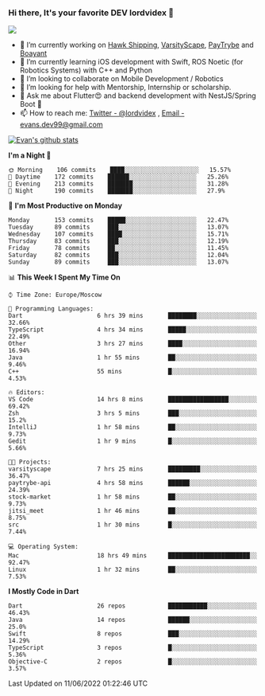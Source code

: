### Hi there, It's your favorite DEV lordvidex 👋
<img src="https://komarev.com/ghpvc/?username=lordvidex&label=Views&color=blue&style=plastic" />
<!--
**lordvidex/lordvidex** is a ✨ _special_ ✨ repository because its `README.md` (this file) appears on your GitHub profile.
Here are some ideas to get you started:
-->

- 🔭 I’m currently working on [Hawk Shipping](https://hawkshipping.com), [VarsityScape](https://varsityscape.com), [PayTrybe](https://www.paytrybe.com) and [Boayant](https://www.github.com/boayant-dev)
- 🌱 I’m currently learning iOS development with Swift, ROS Noetic (for Robotics Systems) with C++ and Python
- 👯 I’m looking to collaborate on Mobile Development / Robotics
- 🤔 I’m looking for help with Mentorship, Internship or scholarship.
- 💬 Ask me about Flutter😍 and backend development with NestJS/Spring Boot 🔮
- 📫 How to reach me: [Twitter - @lordvidex](https://twitter.com/lordvidex) , [Email - evans.dev99@gmail.com](mailto:evans.dev99@gmail.com?body=Hello%20Evans,)

<div>
<!-- <a href="https://github.com/lordvidex">
  <img src="https://github-readme-stats.vercel.app/api/top-langs/?username=lordvidex&theme=light" />
</a>    -->
<!-- [![Top Langs](https://github-readme-stats.vercel.app/api/top-langs/?username=lordvidex)](https://github.com/lordvidex/)  -->

<a href="https://github.com/lordvidex">
 <img src="https://github-readme-stats.vercel.app/api?username=lordvidex&show_icons=true&theme=light&line_height=27" alt="Evan's github stats"/>
</a>
</div>


<!--
  <a href="https://github.com/iampawan/FlutterExampleApps">
    <img align="center" src="https://github-readme-stats.vercel.app/api/pin/?username=iampawan&repo=FlutterExampleApps&theme=light" />

  </a>
  <a href="https://github.com/iampawan/VelocityX">
   <img align="center" src="https://github-readme-stats.vercel.app/api/pin/?username=iampawan&repo=VelocityX&theme=light" />
  </a>
-->
<!--START_SECTION:waka-->
**I'm a Night 🦉** 

```text
🌞 Morning    106 commits    ████░░░░░░░░░░░░░░░░░░░░░   15.57% 
🌆 Daytime    172 commits    ██████░░░░░░░░░░░░░░░░░░░   25.26% 
🌃 Evening    213 commits    ███████░░░░░░░░░░░░░░░░░░   31.28% 
🌙 Night      190 commits    ███████░░░░░░░░░░░░░░░░░░   27.9%

```
📅 **I'm Most Productive on Monday** 

```text
Monday       153 commits    █████░░░░░░░░░░░░░░░░░░░░   22.47% 
Tuesday      89 commits     ███░░░░░░░░░░░░░░░░░░░░░░   13.07% 
Wednesday    107 commits    ████░░░░░░░░░░░░░░░░░░░░░   15.71% 
Thursday     83 commits     ███░░░░░░░░░░░░░░░░░░░░░░   12.19% 
Friday       78 commits     ██░░░░░░░░░░░░░░░░░░░░░░░   11.45% 
Saturday     82 commits     ███░░░░░░░░░░░░░░░░░░░░░░   12.04% 
Sunday       89 commits     ███░░░░░░░░░░░░░░░░░░░░░░   13.07%

```


📊 **This Week I Spent My Time On** 

```text
⌚︎ Time Zone: Europe/Moscow

💬 Programming Languages: 
Dart                     6 hrs 39 mins       ████████░░░░░░░░░░░░░░░░░   32.66% 
TypeScript               4 hrs 34 mins       █████░░░░░░░░░░░░░░░░░░░░   22.49% 
Other                    3 hrs 27 mins       ████░░░░░░░░░░░░░░░░░░░░░   16.94% 
Java                     1 hr 55 mins        ██░░░░░░░░░░░░░░░░░░░░░░░   9.46% 
C++                      55 mins             █░░░░░░░░░░░░░░░░░░░░░░░░   4.53%

🔥 Editors: 
VS Code                  14 hrs 8 mins       █████████████████░░░░░░░░   69.42% 
Zsh                      3 hrs 5 mins        ███░░░░░░░░░░░░░░░░░░░░░░   15.2% 
IntelliJ                 1 hr 58 mins        ██░░░░░░░░░░░░░░░░░░░░░░░   9.73% 
Gedit                    1 hr 9 mins         █░░░░░░░░░░░░░░░░░░░░░░░░   5.66%

🐱‍💻 Projects: 
varsityscape             7 hrs 25 mins       █████████░░░░░░░░░░░░░░░░   36.47% 
paytrybe-api             4 hrs 58 mins       ██████░░░░░░░░░░░░░░░░░░░   24.39% 
stock-market             1 hr 58 mins        ██░░░░░░░░░░░░░░░░░░░░░░░   9.73% 
jitsi_meet               1 hr 46 mins        ██░░░░░░░░░░░░░░░░░░░░░░░   8.75% 
src                      1 hr 30 mins        █░░░░░░░░░░░░░░░░░░░░░░░░   7.44%

💻 Operating System: 
Mac                      18 hrs 49 mins      ███████████████████████░░   92.47% 
Linux                    1 hr 32 mins        ██░░░░░░░░░░░░░░░░░░░░░░░   7.53%

```

**I Mostly Code in Dart** 

```text
Dart                     26 repos            ███████████░░░░░░░░░░░░░░   46.43% 
Java                     14 repos            ██████░░░░░░░░░░░░░░░░░░░   25.0% 
Swift                    8 repos             ███░░░░░░░░░░░░░░░░░░░░░░   14.29% 
TypeScript               3 repos             █░░░░░░░░░░░░░░░░░░░░░░░░   5.36% 
Objective-C              2 repos             █░░░░░░░░░░░░░░░░░░░░░░░░   3.57%

```



 Last Updated on 11/06/2022 01:22:46 UTC
<!--END_SECTION:waka-->
